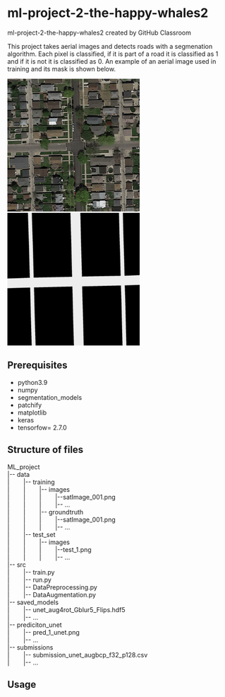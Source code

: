 # ml-project-2-the-happy-whales2
ml-project-2-the-happy-whales2 created by GitHub Classroom

This project takes aerial images and detects roads with a segmenation algorithm. Each pixel is classified, if it is part of a road it is classified as 1 and if it is not it is classified as 0. An example of an aerial image used in training and its mask is shown below.

<img src="ML_project/training/images/satImage_001.png" alt="classdiagram" width="300"/>
<img src="ML_project/training/groundtruth/satImage_001.png" alt="classdiagram" width="300"/>

## Prerequisites

* python3.9
* numpy
* segmentation_models
* patchify
* matplotlib
* keras
* tensorfow= 2.7.0

## Structure of files

ML_project  
 |-- data  
 |&nbsp;  &nbsp;  &nbsp;  &nbsp;  |-- training  
 |&nbsp;  &nbsp;  &nbsp;  &nbsp;  |&nbsp;  &nbsp;  &nbsp;  &nbsp;  |-- images  
 |&nbsp;  &nbsp;  &nbsp;  &nbsp;  |&nbsp;  &nbsp;  &nbsp;  &nbsp;  |&nbsp;  &nbsp;  &nbsp;  &nbsp;  |--satImage_001.png  
 |&nbsp;  &nbsp;  &nbsp;  &nbsp;  |&nbsp;  &nbsp;  &nbsp;  &nbsp;  |&nbsp;  &nbsp;  &nbsp;  &nbsp;  |-- ...  
 |&nbsp;  &nbsp;  &nbsp;  &nbsp;  |&nbsp;  &nbsp;  &nbsp;  &nbsp;  |-- groundtruth  
 |&nbsp;  &nbsp;  &nbsp;  &nbsp;  |&nbsp;  &nbsp;  &nbsp;  &nbsp;  |&nbsp;  &nbsp;  &nbsp;  &nbsp;  |--satImage_001.png  
 |&nbsp;  &nbsp;  &nbsp;  &nbsp;  |&nbsp;  &nbsp;  &nbsp;  &nbsp;  |&nbsp;  &nbsp;  &nbsp;  &nbsp;  |-- ...  
 |&nbsp;  &nbsp; &nbsp;  &nbsp;  |-- test_set    
 |&nbsp;  &nbsp;  &nbsp;  &nbsp;  |&nbsp;  &nbsp;  &nbsp;  &nbsp;  |-- images    
 |&nbsp;  &nbsp;  &nbsp;  &nbsp;  |&nbsp;  &nbsp;  &nbsp;  &nbsp;  |&nbsp;  &nbsp;  &nbsp;  &nbsp;  |--test_1.png    
 |&nbsp;  &nbsp;  &nbsp;  &nbsp;  |&nbsp;  &nbsp;  &nbsp;  &nbsp;  |&nbsp;  &nbsp;  &nbsp;  &nbsp;  |-- ...    
 |-- src  
 |&nbsp;  &nbsp; &nbsp;  &nbsp;  |-- train.py  
 |&nbsp;  &nbsp; &nbsp;  &nbsp;  |-- run.py  
 |&nbsp;  &nbsp; &nbsp;  &nbsp;  |-- DataPreprocessing.py  
 |&nbsp;  &nbsp; &nbsp;  &nbsp;  |-- DataAugmentation.py  
 |-- saved_models  
 |&nbsp;  &nbsp; &nbsp;  &nbsp;  |-- unet_aug4rot_Gblur5_Flips.hdf5  
 |&nbsp;  &nbsp; &nbsp;  &nbsp;  |--  ...   
 |-- prediciton_unet  
 |&nbsp;  &nbsp; &nbsp;  &nbsp;  |-- pred_1_unet.png    
 |&nbsp;  &nbsp; &nbsp;  &nbsp;  |--  ...   
 |-- submissions  
 |&nbsp;  &nbsp; &nbsp;  &nbsp;  |-- submission_unet_augbcp_f32_p128.csv    
 |&nbsp;  &nbsp; &nbsp;  &nbsp;  |--  ...    
 
 

## Usage
